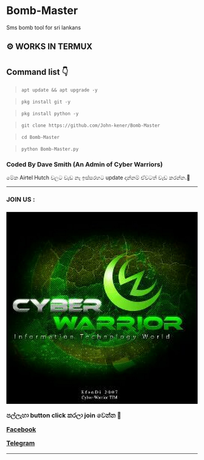 # Bomb-Master

Sms bomb tool for sri lankans

## ⚙ WORKS IN TERMUX
#

## Command list 👇

>`apt update && apt upgrade -y`

>`pkg install git -y`

>`pkg install python -y`

>`git clone https://github.com/John-kener/Bomb-Master`

>`cd Bomb-Master`

>`python Bomb-Master.py`

### Coded By Dave Smith (An Admin of Cyber Warriors)

මේක Airtel Hutch වලට වැඩ නෑ ඉස්සරහට update දාන්නම් ඒවටත් වැඩ කරන්න.🙂

<hr colour="Red" size="10">
<h3>JOIN US :<h3/>
<img src="400086900718_114430.jpg">

<br>


පල්ලැහා button click කරලා join වෙන්න 🖤

<a href="https://www.facebook.com/groups/424580708746052/?ref=share"> Facebook </a>

<a href="http://t.me/By_sstp"> Telegram  </a>

<hr colour="Red" size="10">


